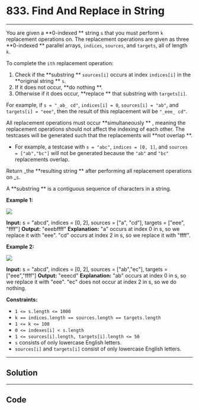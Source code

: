 # 833. Find And Replace in String

---

You are given a **0-indexed ** string `s` that you must perform `k` replacement operations on. The replacement operations are given as three **0-indexed ** parallel arrays, `indices`, `sources`, and `targets`, all of length `k`.

To complete the `ith` replacement operation:

  1. Check if the **substring ** `sources[i]` occurs at index `indices[i]` in the **original string ** `s`.
  2. If it does not occur, **do nothing **.
  3. Otherwise if it does occur, **replace ** that substring with `targets[i]`.



For example, if `s = "_ab_ cd"`, `indices[i] = 0`, `sources[i] = "ab"`, and `targets[i] = "eee"`, then the result of this replacement will be `"_eee_ cd"`.

All replacement operations must occur **simultaneously ** , meaning the replacement operations should not affect the indexing of each other. The testcases will be generated such that the replacements will **not overlap **.

  * For example, a testcase with `s = "abc"`, `indices = [0, 1]`, and `sources = ["ab","bc"]` will not be generated because the `"ab"` and `"bc"` replacements overlap.



Return _the **resulting string ** after performing all replacement operations on _`s`.

A **substring ** is a contiguous sequence of characters in a string.

 

**Example 1:**

![](https://assets.leetcode.com/uploads/2021/06/12/833-ex1.png)


**Input:** s = "abcd", indices = [0, 2], sources = ["a", "cd"], targets = ["eee", "ffff"]
**Output:** "eeebffff"
**Explanation:**
"a" occurs at index 0 in s, so we replace it with "eee".
"cd" occurs at index 2 in s, so we replace it with "ffff".


**Example 2:**

![](https://assets.leetcode.com/uploads/2021/06/12/833-ex2-1.png)


**Input:** s = "abcd", indices = [0, 2], sources = ["ab","ec"], targets = ["eee","ffff"]
**Output:** "eeecd"
**Explanation:**
"ab" occurs at index 0 in s, so we replace it with "eee".
"ec" does not occur at index 2 in s, so we do nothing.


 

**Constraints:**

  * `1 <= s.length <= 1000`
  * `k == indices.length == sources.length == targets.length`
  * `1 <= k <= 100`
  * `0 <= indexes[i] < s.length`
  * `1 <= sources[i].length, targets[i].length <= 50`
  * `s` consists of only lowercase English letters.
  * `sources[i]` and `targets[i]` consist of only lowercase English letters.

---

## Solution



---

## Code
```python


```